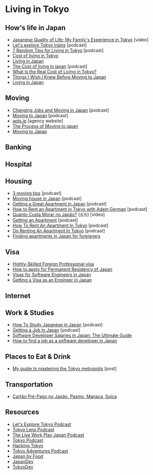 # Living in Tokyo

## How's life in Japan

- [Japanese Quality of Life: My Family's Experience in Tokyo](https://www.youtube.com/watch?v=oqh2F9Xeqx8) [video]
- [Let's explore Tokyo trains](https://podtail.com/en/podcast/let-s-explore-tokyo-podcast/let-s-explore-tokyo-trains/) [podcast]
- [7 Random Tips for Living in Tokyo](https://tokyo-podcast.com/2019/01/27/random-tips-for-living-in-tokyo/) [podcast]
- [Cost of living in Tokyo](https://www.youtube.com/watch?v=GbrLob9YUPE&ab_channel=costoflivingin)
- [Living in Japan](https://www.youtube.com/watch?v=DO58nQzU4Lc&list=PLPzW9wf0QVQ-UBLhgTyZMBLyd26ocw113&ab_channel=Hey%2CJu%21Listen%21)
- [The Cost of living in japan](https://www.tokyoadventures.com/podcast/https/anchorfm/dashboard/episode/epho58) [podcast]
- [What Is the Real Cost of Living in Tokyo?](https://japan-dev.com/blog/what_is_the_real_cost_of_living_in_tokyo)
- [Things I Wish I Knew Before Moving to Japan](https://www.youtube.com/watch?v=t1hXoP17FGI&ab_channel=ChikaAliceinJapan)
- [Living in Japan](https://www.reddit.com/r/japanlife/wiki/index#wiki_living_in_japan)

## Moving

- [Changing Jobs and Moving in Japan](https://jobsinjapan.com/blog/news/changing-jobs-moving-japan-podcast/) [podcast]
- [Moving to Japan](https://tokyo-podcast.com/how-to-move-to-japan/) [podcast]
- [apts.jp](https://apts.jp/) [agency website]
- [The Process of Moving to japan](https://www.tokyoadventures.com/podcast/https/anchorfm/dashboard/episode/e11vi6f)
- [Moving to Japan](https://www.reddit.com/r/japanlife/wiki/moving_in)

## Banking

## Hospital

## Housing

- [3 moving tips](https://podtail.com/en/podcast/let-s-explore-tokyo-podcast/3-moving-to-japan-tips/) [podcast]
- [Moving house in Japan](https://anchor.fm/tokyolens/episodes/Moving-Houses-in-Japan-e3inia) [podcast]
- [Getting a Great Apartment in Japan](https://www.liveworkplayjapan.com/getting-a-great-apartment-in-japan/) [podcast]
- [How to Rent an Apartment in Tokyo with Adam German](https://tokyo-podcast.com/2012/10/21/renting-an-apartment-in-tokyo/) [podcast]
- [Quanto Custa Morar no Japão?](https://www.youtube.com/watch?v=J1NEXeOposI&list=PLPzW9wf0QVQ-UBLhgTyZMBLyd26ocw113) (:brazil:) [video]
- [Getting an Apartment](https://www.tokyoadventures.com/podcast/https/anchorfm/dashboard/episode/eotchn) [podcast]
- [How To Rent An Apartment In Tokyo](https://tokyo-podcast.com/renting-an-apartment-in-tokyo/) [podcast]
- [On Renting An Apartment In Tokyo](https://tokyo-podcast.com/renting-apartment-tokyo/) [podcast]
- [Finding apartments in Japan for foreigners](https://japan-dev.com/blog/finding-apartments-in-japan-for-foreigners)

## Visa

- [Highly-Skilled Foreign Professional visa](https://resources.realestate.co.jp/living/highly-skilled-foreign-professional-visa-for-japan-how-and-why-to-apply/)
- [How to apply for Permanent Residency of Japan](https://paipo-tang.medium.com/how-to-apply-for-permanent-residency-of-japan-89f850bff7b5)
- [Visas for Software Engineers in Japan](https://www.tokyodev.com/2020/03/02/japanese-engineering-visa-options/)
- [Getting a Visa as an Engineer in Japan](https://japan-dev.com/blog/getting-a-visa-as-an-engineer-in-japan)

## Internet

## Work & Studies

- [How To Study Japanese in Japan](https://tokyo-podcast.com/2019/01/29/how-to-study-japanese-in-japan/) [podcast]
- [Getting a Job In Japan](https://www.tokyoadventures.com/podcast/https/anchorfm/dashboard/episode/eli1hb) [podcast]
- [Software Developer Salaries in Japan: The Ultimate Guide](https://japan-dev.com/blog/software-developer-salaries-in-japan-the-ultimate-guide)
- [How to find a job as a software developer in Japan](https://japan-dev.com/blog/how-to-find-a-job-as-a-software-developer-in-japan)

## Places to Eat & Drink

- [My guide to mastering the Tokyo metropolis](https://www.facebook.com/notes/dan-castellano/my-guide-to-mastering-the-tokyo-metropolis/10156466320841288/) [post]

## Transportation

- [Cartão Pré-Pago no Japão, Pasmo, Manaca, Suica](https://www.youtube.com/watch?v=wU43rUbHwMs&ab_channel=ViajeSemPerrengues)

## Resources

- [Let's Explore Tokyo Podcast](https://podtail.com/en/podcast/let-s-explore-tokyo-podcast/)
- [Tokyo Lens Podcast](https://anchor.fm/tokyolens)
- [The Live Work Play Japan Podcast](https://www.liveworkplayjapan.com/podcast/)
- [Tokyo Podcast](https://tokyo-podcast.com/)
- [Hacking Tokyo](https://hackingtokyo.com/)
- [Tokyo Adventures Podcast](https://www.tokyoadventures.com/podcast)
- [Japan by Food](https://www.youtube.com/c/JapanbyFood)
- [JapanDev](https://japan-dev.com/)
- [TokyoDev](tokyodev.com)
